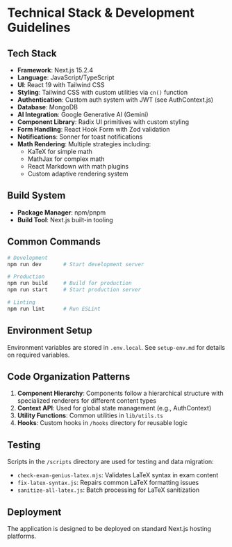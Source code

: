# Technical Stack & Development Guidelines

## Tech Stack

- **Framework**: Next.js 15.2.4
- **Language**: JavaScript/TypeScript
- **UI**: React 19 with Tailwind CSS
- **Styling**: Tailwind CSS with custom utilities via `cn()` function
- **Authentication**: Custom auth system with JWT (see AuthContext.js)
- **Database**: MongoDB
- **AI Integration**: Google Generative AI (Gemini)
- **Component Library**: Radix UI primitives with custom styling
- **Form Handling**: React Hook Form with Zod validation
- **Notifications**: Sonner for toast notifications
- **Math Rendering**: Multiple strategies including:
  - KaTeX for simple math
  - MathJax for complex math
  - React Markdown with math plugins
  - Custom adaptive rendering system

## Build System

- **Package Manager**: npm/pnpm
- **Build Tool**: Next.js built-in tooling

## Common Commands

```bash
# Development
npm run dev       # Start development server

# Production
npm run build     # Build for production
npm run start     # Start production server

# Linting
npm run lint      # Run ESLint
```

## Environment Setup

Environment variables are stored in `.env.local`. See `setup-env.md` for details on required variables.

## Code Organization Patterns

1. **Component Hierarchy**: Components follow a hierarchical structure with specialized renderers for different content types
2. **Context API**: Used for global state management (e.g., AuthContext)
3. **Utility Functions**: Common utilities in `lib/utils.ts`
4. **Hooks**: Custom hooks in `/hooks` directory for reusable logic

## Testing

Scripts in the `/scripts` directory are used for testing and data migration:
- `check-exam-genius-latex.mjs`: Validates LaTeX syntax in exam content
- `fix-latex-syntax.js`: Repairs common LaTeX formatting issues
- `sanitize-all-latex.js`: Batch processing for LaTeX sanitization

## Deployment

The application is designed to be deployed on standard Next.js hosting platforms.